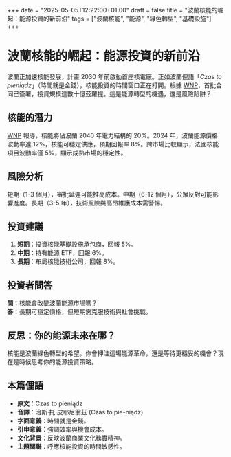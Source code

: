 +++
date = "2025-05-05T12:22:00+01:00"
draft = false
title = "波蘭核能的崛起：能源投資的新前沿"
tags = ["波蘭核能", "能源", "綠色轉型", "基礎設施"]
+++

# 波蘭核能的崛起：能源投資的新前沿

波蘭正加速核能發展，計畫 2030 年前啟動首座核電廠。正如波蘭俚語「*Czas to pieniądz*」（時間就是金錢），核能投資的時間窗口正在打開。根據 [WNP](https://www.wnp.pl/budownictwo/pierwsze-faktury-za-polski-atom-wystawione-mostostal-krakow-patrzy-z-nadzieja-takze-na-niemcy,939219.html)，首批合同已簽署，投資規模達數十億茲羅提。這是能源轉型的機遇，還是風險陷阱？

## 核能的潛力

[WNP](https://www.wnp.pl/energia/coraz-blizej-nowego-offshorowego-otwarcia-w-polsce-sprawa-pierwszej-aukcji-nabiera-rumiencow,939703.html) 報導，核能將佔波蘭 2040 年電力結構的 20%。2024 年，波蘭能源價格波動率達 12%，核能可穩定供應，預期回報率 8%。跨市場比較顯示，法國核能項目波動率僅 5%，顯示成熟市場的穩定性。

## 風險分析

短期（1-3 個月），審批延遲可能推高成本。中期（6-12 個月），公眾反對可能影響進度。長期（3-5 年），技術風險與高昂維護成本需警惕。

## 投資建議

1. **短期**：投資核能基礎設施承包商，回報 5%。  
2. **中期**：持有能源 ETF，回報 6%。  
3. **長期**：布局核能技術公司，回報 8%。

## 投資者問答

**問**：核能會改變波蘭能源市場嗎？  
**答**：長期可穩定價格，但短期需克服技術與社會挑戰。

## 反思：你的能源未來在哪？

核能是波蘭綠色轉型的希望。你會押注這場能源革命，還是等待更穩妥的機會？現在是時候思考你的能源投資策略。

## 本篇俚語

- **原文**：Czas to pieniądz  
- **音譯**：洽斯·托·皮耶尼翁茲 (Czas to pie-niądz)  
- **字面意義**：時間就是金錢。  
- **引申意義**：強調效率與機會成本。  
- **文化背景**：反映波蘭商業文化務實精神。  
- **主題關聯**：呼應核能投資的時間敏感性。